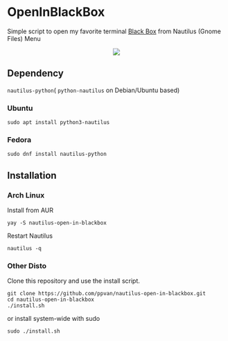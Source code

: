 # OpenInBlackBox

<p>Simple script to open my favorite terminal <a href="https://gitlab.gnome.org/raggesilver/blackbox">Black Box</a> from Nautilus (Gnome Files) Menu</p>


<p align="center">
  <img src="https://raw.githubusercontent.com/phucnoob/OpenInBlackBox/main/preview.png" />
</p>


## Dependency
`nautilus-python`( `python-nautilus` on Debian/Ubuntu based)
### Ubuntu
```
sudo apt install python3-nautilus
```
### Fedora
```
sudo dnf install nautilus-python
```

## Installation

### Arch Linux
Install from AUR
```
yay -S nautilus-open-in-blackbox
```
Restart Nautilus
```
nautilus -q
```

### Other Disto

Clone this repository and use the install script.
```
git clone https://github.com/ppvan/nautilus-open-in-blackbox.git
cd nautilus-open-in-blackbox
./install.sh
```
or install system-wide with sudo
```
sudo ./install.sh
```
